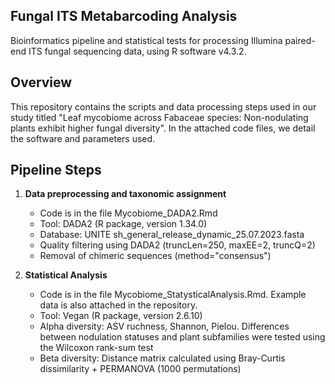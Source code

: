 ## Fungal ITS Metabarcoding Analysis
Bioinformatics pipeline and statistical tests for processing Illumina paired-end ITS fungal sequencing data, using R software v4.3.2. 

## Overview
This repository contains the scripts and data processing steps used in our study titled "Leaf mycobiome across Fabaceae species: Non-nodulating plants exhibit higher fungal diversity". In the attached code files, we detail the software and parameters used.

## Pipeline Steps
1. **Data preprocessing and taxonomic assignment** 
   - Code is in the file Mycobiome_DADA2.Rmd 
   - Tool: DADA2 (R package, version 1.34.0)
   - Database: UNITE sh_general_release_dynamic_25.07.2023.fasta
   - Quality filtering using DADA2 (truncLen=250, maxEE=2, truncQ=2)
   - Removal of chimeric sequences (method="consensus")
     
2. **Statistical Analysis**
   - Code is in the file Mycobiome_StatysticalAnalysis.Rmd. Example data is also attached in the repository.
   - Tool: Vegan (R package, version 2.6.10)
   - Alpha diversity: ASV ruchness, Shannon, Pielou. Differences between nodulation statuses and plant subfamilies were tested using the Wilcoxon rank-sum test  
   - Beta diversity: Distance matrix calculated using Bray-Curtis dissimilarity + PERMANOVA (1000 permutations) 
